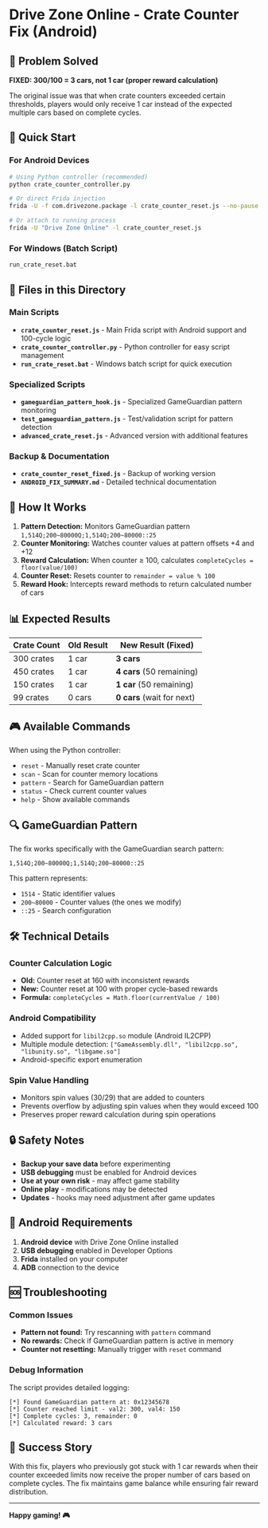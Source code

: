 # Drive Zone Online - Crate Counter Fix (Android)

## 🎯 Problem Solved
**FIXED: 300/100 = 3 cars, not 1 car (proper reward calculation)**

The original issue was that when crate counters exceeded certain thresholds, players would only receive 1 car instead of the expected multiple cars based on complete cycles.

## 🚀 Quick Start

### For Android Devices
```bash
# Using Python controller (recommended)
python crate_counter_controller.py

# Or direct Frida injection
frida -U -f com.drivezone.package -l crate_counter_reset.js --no-pause

# Or attach to running process
frida -U "Drive Zone Online" -l crate_counter_reset.js
```

### For Windows (Batch Script)
```cmd
run_crate_reset.bat
```

## 📁 Files in this Directory

### Main Scripts
- **`crate_counter_reset.js`** - Main Frida script with Android support and 100-cycle logic
- **`crate_counter_controller.py`** - Python controller for easy script management
- **`run_crate_reset.bat`** - Windows batch script for quick execution

### Specialized Scripts
- **`gameguardian_pattern_hook.js`** - Specialized GameGuardian pattern monitoring
- **`test_gameguardian_pattern.js`** - Test/validation script for pattern detection
- **`advanced_crate_reset.js`** - Advanced version with additional features

### Backup & Documentation
- **`crate_counter_reset_fixed.js`** - Backup of working version
- **`ANDROID_FIX_SUMMARY.md`** - Detailed technical documentation

## 🔧 How It Works

1. **Pattern Detection:** Monitors GameGuardian pattern `1,514Q;200~80000Q;1,514Q;200~80000::25`
2. **Counter Monitoring:** Watches counter values at pattern offsets +4 and +12
3. **Reward Calculation:** When counter ≥ 100, calculates `completeCycles = floor(value/100)`
4. **Counter Reset:** Resets counter to `remainder = value % 100`
5. **Reward Hook:** Intercepts reward methods to return calculated number of cars

## 📊 Expected Results

| Crate Count | Old Result | New Result (Fixed) |
|-------------|------------|-------------------|
| 300 crates  | 1 car      | **3 cars**        |
| 450 crates  | 1 car      | **4 cars** (50 remaining) |
| 150 crates  | 1 car      | **1 car** (50 remaining) |
| 99 crates   | 0 cars     | **0 cars** (wait for next) |

## 🎮 Available Commands

When using the Python controller:
- `reset` - Manually reset crate counter
- `scan` - Scan for counter memory locations
- `pattern` - Search for GameGuardian pattern
- `status` - Check current counter values
- `help` - Show available commands

## 🔍 GameGuardian Pattern

The fix works specifically with the GameGuardian search pattern:
```
1,514Q;200~80000Q;1,514Q;200~80000::25
```

This pattern represents:
- `1514` - Static identifier values
- `200~80000` - Counter values (the ones we modify)
- `::25` - Search configuration

## 🛠️ Technical Details

### Counter Calculation Logic
- **Old:** Counter reset at 160 with inconsistent rewards
- **New:** Counter reset at 100 with proper cycle-based rewards
- **Formula:** `completeCycles = Math.floor(currentValue / 100)`

### Android Compatibility
- Added support for `libil2cpp.so` module (Android IL2CPP)
- Multiple module detection: `["GameAssembly.dll", "libil2cpp.so", "libunity.so", "libgame.so"]`
- Android-specific export enumeration

### Spin Value Handling
- Monitors spin values (30/29) that are added to counters
- Prevents overflow by adjusting spin values when they would exceed 100
- Preserves proper reward calculation during spin operations

## 🔒 Safety Notes

- **Backup your save data** before experimenting
- **USB debugging** must be enabled for Android devices
- **Use at your own risk** - may affect game stability
- **Online play** - modifications may be detected
- **Updates** - hooks may need adjustment after game updates

## 📱 Android Requirements

1. **Android device** with Drive Zone Online installed
2. **USB debugging** enabled in Developer Options
3. **Frida** installed on your computer
4. **ADB** connection to the device

## 🆘 Troubleshooting

### Common Issues
- **Pattern not found:** Try rescanning with `pattern` command
- **No rewards:** Check if GameGuardian pattern is active in memory
- **Counter not resetting:** Manually trigger with `reset` command

### Debug Information
The script provides detailed logging:
```
[*] Found GameGuardian pattern at: 0x12345678
[*] Counter reached limit - val2: 300, val4: 150
[*] Complete cycles: 3, remainder: 0
[*] Calculated reward: 3 cars
```

## 🎉 Success Story

With this fix, players who previously got stuck with 1 car rewards when their counter exceeded limits now receive the proper number of cars based on complete cycles. The fix maintains game balance while ensuring fair reward distribution.

---

**Happy gaming! 🎮**
